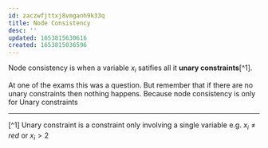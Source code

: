 ```yaml
---
id: zaczwfjttxj8vmganh9k33q
title: Node Consistency
desc: ''
updated: 1653815630616
created: 1653815036596
---
```

Node consistency is when a variable $x_i$ satifies all it **unary constraints**[^1].

At one of the exams this was a question. But remember that if there are no unary constraints then nothing happens. Because node consistency is only for Unary constraints


---
[^1] Unary constraint is a constraint only involving a single variable e.g. $x_i \neq red$ or $x_i \gt 2$